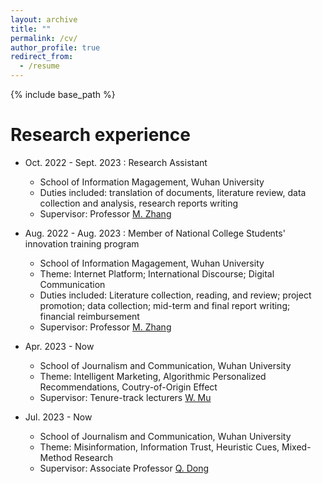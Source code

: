 ```yaml
---
layout: archive
title: ""
permalink: /cv/
author_profile: true
redirect_from:
  - /resume
---
```


{% include base_path %}


Research experience
======
* Oct. 2022 - Sept. 2023 : Research Assistant
  * School of Information Magagement, Wuhan University
  * Duties included: translation of documents, literature review, data collection and analysis, research reports writing
  * Supervisor: Professor [M. Zhang](https://sim.whu.edu.cn/info/1574/13915.htm)

* Aug. 2022 - Aug. 2023 : Member of National College Students' innovation training program
  * School of Information Magagement, Wuhan University
  * Theme: Internet Platform; International Discourse; Digital Communication
  * Duties included: Literature collection, reading, and review; project promotion; data collection; mid-term and final report writing; financial reimbursement
  * Supervisor: Professor [M. Zhang](https://sim.whu.edu.cn/info/1574/13915.htm)

* Apr. 2023 - Now
  * School of Journalism and Communication, Wuhan University
  * Theme: Intelligent Marketing, Algorithmic Personalized Recommendations, Coutry-of-Origin Effect
  * Supervisor: Tenure-track lecturers  [W. Mu](http://journal.whu.edu.cn/intro/faculty/muwl)

* Jul. 2023 - Now
  * School of Journalism and Communication, Wuhan University
  * Theme: Misinformation, Information Trust, Heuristic Cues, Mixed-Method Research
  * Supervisor: Associate Professor  [Q. Dong](http://journal.whu.edu.cn/intro/faculty/dongqx)
     
